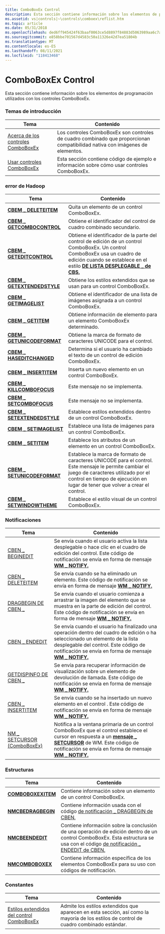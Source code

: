 ```yaml
---
title: ComboBoxEx Control
description: Esta sección contiene información sobre los elementos de programación utilizados con los controles ComboBoxEx.
ms.assetid: vs|controls|~\controls\comboex\reflist.htm
ms.topic: article
ms.date: 05/31/2018
ms.openlocfilehash: ded6ff945424f63baaf0063ce5d8897f84883d5063989aa6c7a9fb1a4f76a704
ms.sourcegitcommit: e858bbe701567d4583c50a11326e42d7ea51804b
ms.translationtype: MT
ms.contentlocale: es-ES
ms.lasthandoff: 08/11/2021
ms.locfileid: "118413468"
---
```

# <a name="comboboxex-control"></a>ComboBoxEx Control

Esta sección contiene información sobre los elementos de programación utilizados con los controles ComboBoxEx.

### <a name="overviews"></a>Temas de introducción



| Tema                                                | Contenido                                                                                           |
|------------------------------------------------------|----------------------------------------------------------------------------------------------------|
| [Acerca de los controles ComboBoxEx](comboboxex-controls.md) | Los controles ComboBoxEx son controles de cuadro combinado que proporcionan compatibilidad nativa con imágenes de elementos.<br/> |
| [Usar controles ComboBoxEx](using-comboboxex.md)    | Esta sección contiene código de ejemplo e información sobre cómo usar controles ComboBoxEx.<br/> |



 

### <a name="messages"></a>error de Hadoop



| Tema                                                   | Contenido                                                                                                                                                                                                   |
|---------------------------------------------------------|------------------------------------------------------------------------------------------------------------------------------------------------------------------------------------------------------------|
| [**CBEM \_ DELETEITEM**](cbem-deleteitem.md)             | Quita un elemento de un control ComboBoxEx. <br/>                                                                                                                                                     |
| [**CBEM \_ GETCOMBOCONTROL**](cbem-getcombocontrol.md)   | Obtiene el identificador del control de cuadro combinado secundario. <br/>                                                                                                                                                |
| [**CBEM \_ GETEDITCONTROL**](cbem-geteditcontrol.md)     | Obtiene el identificador de la parte del control de edición de un control ComboBoxEx. Un control ComboBoxEx usa un cuadro de edición cuando se establece en el estilo [**DE LISTA DESPLEGABLE \_ de CBS.**](combo-box-styles.md) <br/> |
| [**CBEM \_ GETEXTENDEDSTYLE**](cbem-getextendedstyle.md) | Obtiene los estilos extendidos que se usan para un control ComboBoxEx. <br/>                                                                                                                             |
| [**CBEM \_ GETIMAGELIST**](cbem-getimagelist.md)         | Obtiene el identificador de una lista de imágenes asignada a un control ComboBoxEx. <br/>                                                                                                                             |
| [**CBEM \_ GETITEM**](cbem-getitem.md)                   | Obtiene información de elemento para un elemento ComboBoxEx determinado.<br/>                                                                                                                                              |
| [**CBEM \_ GETUNICODEFORMAT**](cbem-getunicodeformat.md) | Obtiene la marca de formato de caracteres UNICODE para el control. <br/>                                                                                                                                        |
| [**CBEM \_ HASEDITCHANGED**](cbem-haseditchanged.md)     | Determina si el usuario ha cambiado el texto de un control de edición ComboBoxEx.<br/>                                                                                                                  |
| [**CBEM \_ INSERTITEM**](cbem-insertitem.md)             | Inserta un nuevo elemento en un control ComboBoxEx. <br/>                                                                                                                                                    |
| [**CBEM \_ KILLCOMBOFOCUS**](cbem-killcombofocus.md)     | Este mensaje no se implementa. <br/>                                                                                                                                                               |
| [**CBEM \_ SETCOMBOFOCUS**](cbem-setcombofocus.md)       | Este mensaje no se implementa. <br/>                                                                                                                                                               |
| [**CBEM \_ SETEXTENDEDSTYLE**](cbem-setextendedstyle.md) | Establece estilos extendidos dentro de un control ComboBoxEx. <br/>                                                                                                                                              |
| [**CBEM \_ SETIMAGELIST**](cbem-setimagelist.md)         | Establece una lista de imágenes para un control ComboBoxEx. <br/>                                                                                                                                                   |
| [**CBEM \_ SETITEM**](cbem-setitem.md)                   | Establece los atributos de un elemento en un control ComboBoxEx. <br/>                                                                                                                                       |
| [**CBEM \_ SETUNICODEFORMAT**](cbem-setunicodeformat.md) | Establece la marca de formato de caracteres UNICODE para el control. Este mensaje le permite cambiar el juego de caracteres utilizado por el control en tiempo de ejecución en lugar de tener que volver a crear el control. <br/>      |
| [**CBEM \_ SETWINDOWTHEME**](cbem-setwindowtheme.md)     | Establece el estilo visual de un control ComboBoxEx.<br/>                                                                                                                                                  |



 

### <a name="notifications"></a>Notificaciones



| Tema                                                      | Contenido                                                                                                                                                                                                                                                     |
|------------------------------------------------------------|--------------------------------------------------------------------------------------------------------------------------------------------------------------------------------------------------------------------------------------------------------------|
| [CBEN \_ BEGINEDIT](cben-beginedit.md)                      | Se envía cuando el usuario activa la lista desplegable o hace clic en el cuadro de edición del control. Este código de notificación se envía en forma de mensaje [**WM \_ NOTIFY.**](wm-notify.md) <br/>                                                                    |
| [CBEN \_ DELETEITEM](cben-deleteitem.md)                    | Se envía cuando se ha eliminado un elemento. Este código de notificación se envía en forma de mensaje [**WM \_ NOTIFY.**](wm-notify.md) <br/>                                                                                                                     |
| [DRAGBEGIN DE CBEN \_](cben-dragbegin.md)                      | Se envía cuando el usuario comienza a arrastrar la imagen del elemento que se muestra en la parte de edición del control. Este código de notificación se envía en forma de mensaje [**WM \_ NOTIFY.**](wm-notify.md) <br/>                                                  |
| [CBEN \_ ENDEDIT](cben-endedit.md)                          | Se envía cuando el usuario ha finalizado una operación dentro del cuadro de edición o ha seleccionado un elemento de la lista desplegable del control. Este código de notificación se envía en forma de mensaje [**WM \_ NOTIFY.**](wm-notify.md)<br/>                             |
| [GETDISPINFO DE CBEN \_](cben-getdispinfo.md)                  | Se envía para recuperar información de visualización sobre un elemento de devolución de llamada. Este código de notificación se envía en forma de mensaje [**WM \_ NOTIFY.**](wm-notify.md) <br/>                                                                                             |
| [CBEN \_ INSERTITEM](cben-insertitem.md)                    | Se envía cuando se ha insertado un nuevo elemento en el control . Este código de notificación se envía en forma de mensaje [**WM \_ NOTIFY.**](wm-notify.md) <br/>                                                                                                  |
| [NM \_ SETCURSOR (ComboBoxEx)](nm-setcursor-comboboxex-.md) | Notifica a la ventana primaria de un control ComboBoxEx que el control establece el cursor en respuesta a un [**mensaje \_ SETCURSOR**](/windows/desktop/menurc/wm-setcursor) de WM. Este código de notificación se envía en forma de mensaje [**WM \_ NOTIFY.**](wm-notify.md) <br/> |



 

### <a name="structures"></a>Estructuras



| Tema                                    | Contenido                                                                                                                                                                                     |
|------------------------------------------|----------------------------------------------------------------------------------------------------------------------------------------------------------------------------------------------|
| [**COMBOBOXEXITEM**](/windows/win32/api/commctrl/ns-commctrl-comboboxexitema) | Contiene información sobre un elemento de un control ComboBoxEx.<br/>                                                                                                                       |
| [**NMCBEDRAGBEGIN**](/windows/desktop/api/Commctrl/ns-commctrl-nmcbedragbegina) | Contiene información usada con el código [de notificación \_ DRAGBEGIN de CBEN.](cben-dragbegin.md) <br/>                                                                                      |
| [**NMCBEENDEDIT**](/windows/desktop/api/Commctrl/ns-commctrl-nmcbeendedita)     | Contiene información sobre la conclusión de una operación de edición dentro de un control ComboBoxEx. Esta estructura se usa con el código [de notificación \_ ENDEDIT de CBEN.](cben-endedit.md) <br/> |
| [**NMCOMBOBOXEX**](/windows/desktop/api/Commctrl/ns-commctrl-nmcomboboxexa)     | Contiene información específica de los elementos ComboBoxEx para su uso con códigos de notificación. <br/>                                                                                               |



 

### <a name="constants"></a>Constantes



| Tema                                                                        | Contenido                                                                                                                  |
|------------------------------------------------------------------------------|---------------------------------------------------------------------------------------------------------------------------|
| [Estilos extendidos del control ComboBoxEx](comboboxex-control-extended-styles.md) | Admite los estilos extendidos que aparecen en esta sección, así como la mayoría de los estilos de control de cuadro combinado estándar.<br/> |



 

 

